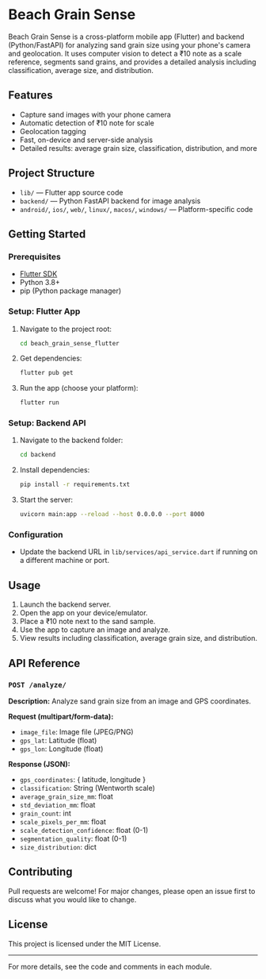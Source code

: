 
# Beach Grain Sense

Beach Grain Sense is a cross-platform mobile app (Flutter) and backend (Python/FastAPI) for analyzing sand grain size using your phone's camera and geolocation. It uses computer vision to detect a ₹10 note as a scale reference, segments sand grains, and provides a detailed analysis including classification, average size, and distribution.

## Features
- Capture sand images with your phone camera
- Automatic detection of ₹10 note for scale
- Geolocation tagging
- Fast, on-device and server-side analysis
- Detailed results: average grain size, classification, distribution, and more

## Project Structure
- `lib/` — Flutter app source code
- `backend/` — Python FastAPI backend for image analysis
- `android/`, `ios/`, `web/`, `linux/`, `macos/`, `windows/` — Platform-specific code

## Getting Started

### Prerequisites
- [Flutter SDK](https://docs.flutter.dev/get-started/install)
- Python 3.8+
- pip (Python package manager)

### Setup: Flutter App
1. Navigate to the project root:
	```sh
	cd beach_grain_sense_flutter
	```
2. Get dependencies:
	```sh
	flutter pub get
	```
3. Run the app (choose your platform):
	```sh
	flutter run
	```

### Setup: Backend API
1. Navigate to the backend folder:
	```sh
	cd backend
	```
2. Install dependencies:
	```sh
	pip install -r requirements.txt
	```
3. Start the server:
	```sh
	uvicorn main:app --reload --host 0.0.0.0 --port 8000
	```

### Configuration
- Update the backend URL in `lib/services/api_service.dart` if running on a different machine or port.

## Usage
1. Launch the backend server.
2. Open the app on your device/emulator.
3. Place a ₹10 note next to the sand sample.
4. Use the app to capture an image and analyze.
5. View results including classification, average grain size, and distribution.

## API Reference

### `POST /analyze/`
**Description:** Analyze sand grain size from an image and GPS coordinates.

**Request (multipart/form-data):**
- `image_file`: Image file (JPEG/PNG)
- `gps_lat`: Latitude (float)
- `gps_lon`: Longitude (float)

**Response (JSON):**
- `gps_coordinates`: { latitude, longitude }
- `classification`: String (Wentworth scale)
- `average_grain_size_mm`: float
- `std_deviation_mm`: float
- `grain_count`: int
- `scale_pixels_per_mm`: float
- `scale_detection_confidence`: float (0-1)
- `segmentation_quality`: float (0-1)
- `size_distribution`: dict

## Contributing
Pull requests are welcome! For major changes, please open an issue first to discuss what you would like to change.

## License
This project is licensed under the MIT License.

---
For more details, see the code and comments in each module.
